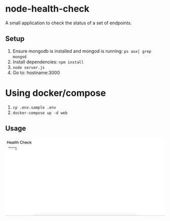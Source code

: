 # node-health-check
A small application to check the status of a set of endpoints.

## Setup

1. Ensure mongodb is installed and mongod is running: `ps aux| grep mongod`
2. Install dependencies: `npm install`
3. `node server.js`
4. Go to: hostname:3000

# Using docker/compose

1. `cp .env.sample .env`
2. `docker-compose up -d web`


## Usage
![Demo](demo.gif)



